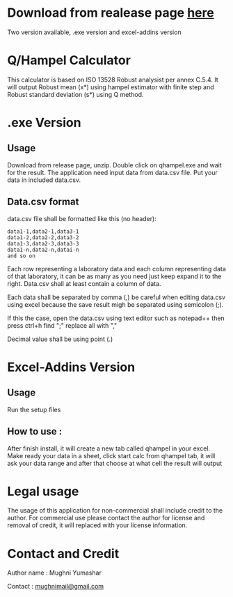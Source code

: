 # Download from realease page [here](https://github.com/mugh/Q-Hampel-Calculator/releases)
Two version available, .exe version and excel-addins version


# Q/Hampel Calculator

This calculator is based on ISO 13528 Robust analysist per annex C.5.4.
It will output Robust mean (x*) using hampel estimator with finite step and Robust standard deviation (s*) using Q method.


# .exe Version

## Usage

Download from release page, unzip. Double click on qhampel.exe and wait for the result. The application need input data from data.csv file. Put your data in included data.csv.


## Data.csv format

data.csv file shall be formatted like this (no header):

    data1-1,data2-1,data3-1
    data1-2,data2-2,data3-2
    data1-3,data2-3,data3-3
    data1-n,data2-n,datai-n
    and so on

Each row representing a laboratory data and each column representing data of that laboratory, it can be as many as you need just keep expand it to the right. Data.csv shall at least contain a column of data.

Each data shall be separated by comma (,) be careful when editing data.csv using excel because the save result migh be separated using semicolon (;). 

If this the case, open the data.csv using text editor such as notepad++ then press ctrl+h find ";" replace all with ","

Decimal value shall be using point (.)


# Excel-Addins Version
## Usage
Run the setup files

## How to use :
After finish install, it will create a new tab called qhampel in your excel.
Make ready your data in a sheet, click start calc from qhampel tab, it will ask your data range and after that choose at what cell the result will output


# Legal usage
The usage of this application for non-commercial shall include credit to the author.
For commercial use please contact the author for license and removal of credit, it will replaced with your license information.


# Contact and Credit
Author name : Mughni Yumashar

Contact : mughnimail@gmail.com
